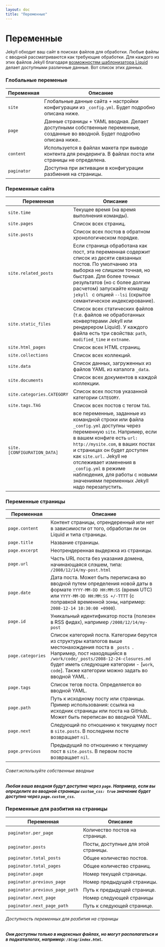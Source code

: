 ```yaml
---
layout: doc
title: "Переменные"
---
```


# Переменные

Jekyll обходит ваш сайт в поисках файлов для обработки. Любые файлы с вводной рассматриваются как требующие обработки. Для каждого из этих файлов Jekyll  благодаря [возможностям шаблонизатора Liquid](https://github.com/Shopify/liquid/wiki) делает доступными различные данные. Вот список этих данных.

### Глобальные переменые

Переменная |Описание
-----------|--------
`site` | Глобальные данные сайта + настройки конфигурации из `_config.yml`. Будет подробно описана ниже.
`page` | Данные страницы + YAML вводная. Делает доступными собственные переменные, созданные во вводной. Будет подробно описана ниже..
`content` | Используется в файлах макета при выводе контента для рендеринга. В файлах поста или страницы не определена.
`paginator` | Доступна при активации в конфигурации разбиения на страницы.


### Переменные сайта

Переменная |Описание
-----------|--------
`site.time` | Текущее время (на время выполнения команды).
`site.pages` | Список всех страниц.
`site.posts` | Список всех постов в обратном хронологическом порядке.
`site.related_posts` | Если страница обработана как пост, эта переменная содержит список из десяти связанных постов. По умолчанию эта выборка не слишком точная, но быстрая. Для более точных результатов (но с более долгим расчетом) запускайте команду `jekyll ` с опцией `--lsi` (скрытое семантическое индексирование).
`site.static_files` | Список всех статических файлов (т.е. файлов не обработанных конвертерами Jekyll или рендерером Liquid). У каждого файла есть три свойства: `path`, `modified_time` и `extname`.
`site.html_pages` | Список всех HTML страниц.
`site.collections` | Список всех коллекций.
`site.data` |Список данных, загруженных из файлов YAML из каталога `_data`.
`site.documents` |Список всех документов в каждой коллекции.
`site.categories.CATEGORY` | Список всех постов указанной категории `CATEGORY`.
`site.tags.TAG` | Список всех постов с тегом `TAG`.
`site.[CONFIGURATION_DATA]` | все переменные, заданные из командной строки или файла `_config.yml` доступны через переменную `site`. Например, если в вашем конфиге есть `url: http://mysite.com`, в ваших постах и страницах он будет доступен как  `site.url.` Jekyll не отслеживает изменения в `_config.yml` в режиме наблюдения, для работы с новыми значениями переменных  Jekyll надо перезапустить.

### Переменные страницы

Переменная |Описание
-----------|--------
`page.content` | Контент страницы, отрендеренный или нет в зависимости от того, обработан ли он Liquid  и типа страницы.
`page.title` |Название страницы.
`page.excerpt` |Неотрендеренная выдержка из страницы.
`page.url` |Часть URL поста без указания домена, начинающаяся слэшем, типа: `/2008/12/14/my-post.html`
`page.date` |Дата поста. Может быть переписана во вводной путем определения новой даты в формате `YYYY-MM-DD HH:MM:SS` (время UTC) или `YYYY-MM-DD HH:MM:SS +/-TTTT` (с поправкой временной зоны, например: `2008-12-14 10:30:00 +0900`).
`page.id` | Уникальный идентификатор поста (полезен в RSS фидах), например `/2008/12/14/my-post`
`page.categories` |Список категорий поста. Категории берутся из структуры каталогов выше местонахождения поста в  `_posts `. Например, пост находящийся в  `/work/code/_posts/2008-12-24-closures.md ` будет иметь следующие категории -  [`work`, `code`]. Также категории можно задать во вводной  YAML .
`page.tags` | Список тегов поста. Определяется во вводной YAML.
`page.path` | Путь к исходному посту или страницы. Пример использования: ссылка на исходник страницы или поста на GitHub. Может быть переписан во вводной YAML.
`page.next` |Следующий по отношению к текущему пост в `site.posts`. В последнем посте возвращает `nil`.
`page.previous` | Предыдущий по отношению к текущему пост в `site.posts`. В первом посте возвращает `nil`.

###### Совет:используйте собственные вводные
***Любая ваша вводная будут доступна через `page`. Например, если вы определите во вводной страницы `custom_css: true` значение будет доступно через `page.custom_css`.***


### Переменные для разбития на страницы

Переменная |Описание
-----------|--------
`paginator.per_page` | Количество постов на странице.
`paginator.posts` |Посты, доступные для этой страницы.
`paginator.total_posts` |Общее количество постов.
`paginator.total_pages` |Общее количество страниц.
`paginator.page` |Номер текущей страницы.
`paginator.previous_page` |Номер предыдущей страницы.
`paginator.previous_page_path` |Путь к предыдущей странице.
`paginator.next_page` |Номер следующей страницы
`paginator.next_page_path` | Путь к следующей странице.

###### Доступность переменных для разбития на страницы
***Они доступны только в индексных файлах, но могут располагаться и в подкаталогах, например: `/blog/index.html`.*** 
